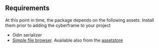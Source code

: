 
## Requirements

At this point in time, the package depends on the following assets. Install them prior to adding the cyberframe to your project

- Odin serializer
- [Simple file browser](https://github.com/yasirkula/UnitySimpleFileBrowser). Available also from the [assetstore](https://assetstore.unity.com/packages/tools/gui/runtime-file-browser-113006)